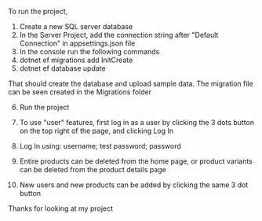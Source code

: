To run the project,
1. Create a new SQL server database
2. In the Server Project, add the connection string after "Default Connection" in appsettings.json file
3. In the console run the following commands
4. dotnet ef migrations add InitCreate
5. dotnet ef database update
   
That should create the database and upload sample data. The migration file can be seen created in the Migrations folder

6. Run the project

7. To use "user" features, first log in as a user by clicking the 3 dots button on the top right of the page, and clicking Log In
8. Log In using: username; test
                 password; password


9. Entire products can be deleted from the home page, or product variants can be deleted from the product details page
10. New users and new products can be added by clicking the same 3 dot button

Thanks for looking at my project 
